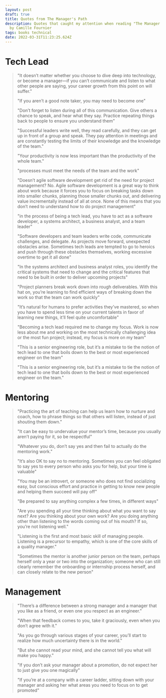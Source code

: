 ```yaml
---
layout: post
draft: true
title: Quotes from The Manager's Path
description: Quotes that caught my attention when reading "The Manager's Path"
  by Camille Fournier
tags: books technical
date: 2022-03-31T11:23:25.624Z
---
```

# Tech Lead

> "It doesn’t matter whether you choose to dive deep into technology, or become a manager—if you can’t communicate and listen to what other people are saying, your career growth from this point on will suffer."
>
> "If you aren’t a good note taker, you may need to become one"
>
> "Don’t forget to listen during all of this communication. Give others a chance to speak, and hear what they say. Practice repeating things back to people to ensure you understand them"
>
> "Successful leaders write well, they read carefully, and they can get up in front of a group and speak. They pay attention in meetings and are constantly testing the limits of their knowledge and the knowledge of the team."
>
> "Your productivity is now less important than the productivity of the whole team."
>
> "processes must meet the needs of the team and the work"
>
> "Doesn’t agile software development get rid of the need for project management? No. Agile software development is a great way to think about work because it forces you to focus on breaking tasks down into smaller chunks, planning those smaller chunks out, and delivering value incrementally instead of all at once. None of this means that you don’t need to understand how to do project management"
>
> "in the process of being a tech lead, you have to act as a software developer, a systems architect, a business analyst, and a team leader"
>
> "Software developers and team leaders write code, communicate challenges, and delegate. As projects move forward, unexpected obstacles arise. Sometimes tech leads are tempted to go to heroics and push through these obstacles themselves, working excessive overtime to get it all done"
>
> "In the systems architect and business analyst roles, you identify the critical systems that need to change and the critical features that need to be built in order to deliver upcoming projects"
>
> "Project planners break work down into rough deliverables. With this hat on, you’re learning to find efficient ways of breaking down the work so that the team can work quickly"
>
> "It’s natural for humans to prefer activities they’ve mastered, so when you have to spend less time on your current talents in favor of learning new things, it’ll feel quite uncomfortable"
>
> "Becoming a tech lead required me to change my focus. Work is now less about me and working on the most technically challenging idea or the most fun project; instead, my focus is more on my team"
>
> "This is a senior engineering role, but it’s a mistake to tie the notion of tech lead to one that boils down to the best or most experienced engineer on the team"
>
> "This is a senior engineering role, but it’s a mistake to tie the notion of tech lead to one that boils down to the best or most experienced engineer on the team."

# Mentoring

> "Practicing the art of teaching can help us learn how to nurture and coach, how to phrase things so that others will listen, instead of just shouting them down."
>
> "It can be easy to undervalue your mentor’s time, because you usually aren’t paying for it, so be respectful"
>
> "Whatever you do, don’t say yes and then fail to actually do the mentoring work."
>
> "It’s also OK to say no to mentoring. Sometimes you can feel obligated to say yes to every person who asks you for help, but your time is valuable"
>
> "You may be an introvert, or someone who does not find socializing easy, but conscious effort and practice in getting to know new people and helping them succeed will pay off"
>
> "Be prepared to say anything complex a few times, in different ways"
>
> "Are you spending all your time thinking about what you want to say next? Are you thinking about your own work? Are you doing anything other than listening to the words coming out of his mouth? If so, you’re not listening well."
>
> "Listening is the first and most basic skill of managing people. Listening is a precursor to empathy, which is one of the core skills of a quality manager."
>
> "Sometimes the mentor is another junior person on the team, perhaps herself only a year or two into the organization; someone who can still clearly remember the onboarding or internship process herself, and can closely relate to the new person"

# Management

> "There’s a difference between a strong manager and a manager that you like as a friend, or even one you respect as an engineer."
>
> "When that feedback comes to you, take it graciously, even when you don’t agree with it."
>
> "As you go through various stages of your career, you’ll start to realize how much uncertainty there is in the world."
>
> "But she cannot read your mind, and she cannot tell you what will make you happy."
>
> "If you don’t ask your manager about a promotion, do not expect her to just give you one magically"
>
> "If you’re at a company with a career ladder, sitting down with your manager and asking her what areas you need to focus on to get promoted"